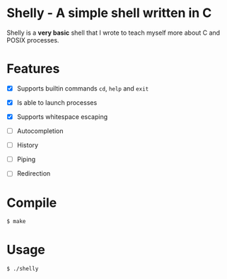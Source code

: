 # Shelly - A simple shell written in C
Shelly is a **very basic** shell that I wrote to teach myself more about C and POSIX processes.

# Features
- [x] Supports builtin commands `cd`, `help` and `exit`
- [x] Is able to launch processes
- [x] Supports whitespace escaping
- [ ] Autocompletion
- [ ] History
- [ ] Piping
- [ ] Redirection


# Compile
```sh
$ make
```

# Usage
```sh
$ ./shelly
```